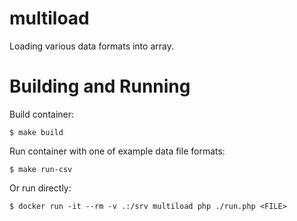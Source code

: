 # multiload
Loading various data formats into array.

# Building and Running
Build container:

`$ make build`

Run container with one of example data file formats:

`$ make run-csv`

Or run directly:

`$ docker run -it --rm -v .:/srv multiload php ./run.php <FILE>`
